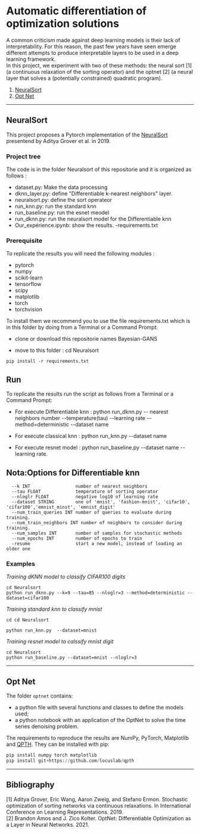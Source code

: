 # Automatic differentiation of optimization solutions

A common criticism made against deep learning models is their lack of interpretability. For this reason, the past few years have seen emerge different attempts to produce interpretable layers to be used in a deep learning framework.<br>
In this project, we experiment with two of these methods: the neural sort [1] (a continuous relaxation of the sorting operator) and the optnet [2] (a neural layer that solves a (potentially constrained) quadratic program).

1. [NeuralSort](#neuralsort)
2. [Opt Net](#opt-net)

---
## NeuralSort
This project proposes a Pytorch implementation of the [NeuralSort](https://arxiv.org/abs/1903.08850) presentend by Aditya Grover et al. in 2019.

### Project tree
The code is in the folder Neuralsort of this repositorie and it is organized as follows :

- dataset.py: Make the data processing
- dknn_layer.py: define "Differentiable k-nearest neighbors" layer.
- neuralsort.py: define the sort operateor
- run_knn.py: run the standard knn
- run_baseline.py: run the esnet meodel
- run_dknn.py: run the neuralsort model for the Differentiable knn
- Our_expérience.ipynb: show the results.
-requirements.txt

### Prerequisite

To replicate the results you will need the following modules :
- pytorch
- numpy
- scikit-learn
- tensorflow
- scipy
- matplotlib
- torch
- torchvision

To install them we recommend you to use the file requirements.txt which is in this folder by doing from a Terminal or a Command Prompt:

- clone or download this repositorie names Bayesian-GANS

- move to this folder : cd Neuralsort

```
pip install -r requirements.txt
```

## Run
To replicate the results run the script as follows from a Terminal or a Command Prompt:

- For execute Differentiable knn : python run_dknn.py -- nearest neighbors number --temperature(tau) --learning rate --method=deterministic --dataset name 

- For execute classical knn : python run_knn.py --dataset name
- For execute resnet model : python run_baseline.py --dataset name --learning rate.

## Nota:Options for Differentiable knn


```
  --k INT                 number of nearest neighbors
  --tau FLOAT             temperature of sorting operator
  --nloglr FLOAT          negative log10 of learning rate
  --dataset STRING        one of 'mnist', 'fashion-mnist', 'cifar10', 'cifar100','emnist_minst', 'emnist_digit'
  --num_train_queries INT number of queries to evaluate during training.
  --num_train_neighbors INT number of neighbors to consider during training.
  --num_samples INT       number of samples for stochastic methods
  --num_epochs INT        number of epochs to train
  -resume                 start a new model, instead of loading an older one
```

### Examples

_Training dKNN model to classify CIFAR100 digits_

```
cd Neuralsort
python run_dknn.py --k=9 --tau=85 --nloglr=3 --method=deterministic --dataset=cifar100
```

_Training standard knn to classify mnist_

```
cd cd Neuralsort

python run_knn.py  --dataset=mnist
```

_Training resnet model to calssify mnist digit_

```
cd Neuralsort
python run_baseline.py --dataset=mnist --nloglr=3
```

---

## Opt Net

The folder `optnet` contains:
- a python file with several functions and classes to define the models used;
- a python notebook with an application of the OptNet to solve the time series denoising problem.

The requirements to reproduce the results are NumPy, PyTorch, Matplotlib and [QPTH](https://github.com/locuslab/qpth). They can be installed with pip:
```python
pip install numpy torch matplotlib
pip install git+https://github.com/locuslab/qpth
```

---
## Bibliography
[1] Aditya Grover, Eric Wang, Aaron Zweig, and Stefano Ermon. Stochastic optimization of sorting networks via continuous relaxations. In International Conference on Learning Representations. 2019.<br>
[2] Brandon Amos and J. Zico Kolter. OptNet: Differentiable Optimization as a Layer in Neural Networks. 2021.

